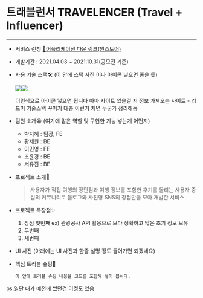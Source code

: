 # 트래블런서 TRAVELENCER (Travel + Influencer)
***
* 서비스 런칭
    [📱어플리케이션 다운 링크(원스토어)](m.onestore.co.kr/mobilepoc/apps/appsDetail.omp?prodId=0000758925)
* 개발기간 : 2021.04.03 ~ 2021.10.31(공모전 기준)

* 사용 기술 스택🛠
    (이 안에 스택 사진 이나 아이콘 넣으면 좋을 듯)   

    <img src="https://img.shields.io/badge/Android-3DDC84?style=flat-square&logo=Android&logoColor=white"/><img src="https://img.shields.io/badge/Firebase-FFCA28?style=flat-square&logo=Firebase&logoColor=white"/>

    이런식으로 아이콘 넣으면 됩니다 아마 사이트 있을걸 저 정보 가져오는 사이트 - 리드미 기술스택 꾸미기 대충 이런거 치면 누군가 정리해둠

* 팀원 소개😀 (여기에 맡은 역할 및 구현한 기능 넣는게 어떤지)
    + 박지혜 : 팀장, FE
    + 황세원 : BE
    + 이민영 : FE
    + 조윤경 : BE
    + 서유진 : BE

* 프로젝트 소개📝
    > 사용자가 직접 여행의 장단점과 여행 정보를 포함한 후기를 올리는 사용자 중심의 커뮤니티로 
    > 블로그와 사진형 SNS의 장점만을 모아 개발한 서비스

* 프로젝트 특장점✨
    1. 장점 첫번째 ex) 관광공사 API 활용으로 보다 정확하고 많은 초기 정보 보유
    2. 두번째
    3. 세번째

* UI 사진
(아래에는 UI 사진과 한줄 설명 정도 들어가면 되겠네요)

* 핵심 트러블 슈팅🎯
    ```
    이 안에 트러블 슈팅 내용을 코드를 포함해 넣어 봅쉬다.
    ```

ps.일단 내가 예전에 썼던건 이정도 였음

